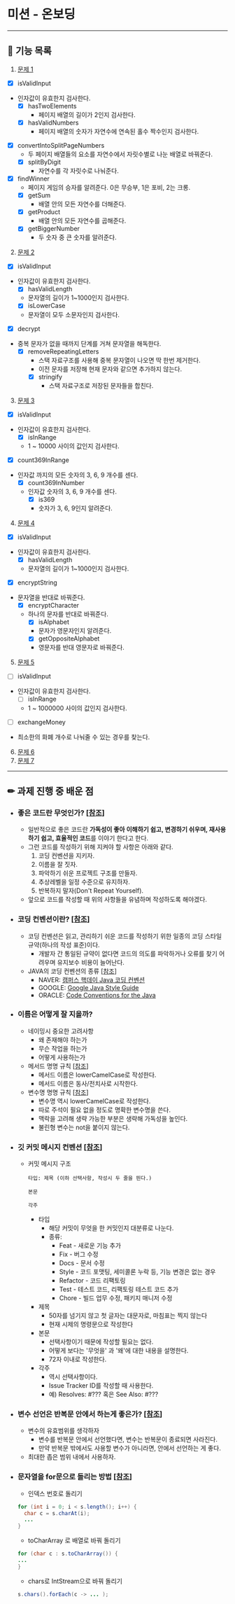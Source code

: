 # 미션 - 온보딩

---

## 🚀 기능 목록

1. [문제 1](./docs/PROBLEM1.md)
  - [X] isValidInput
  - 인자값이 유효한지 검사한다.
    - [X] hasTwoElements
      - 페이지 배열의 길이가 2인지 검사한다.
    - [X] hasValidNumbers
      - 페이지 배열의 숫자가 자연수에 연속된 홀수 짝수인지 검사한다.
  - [X] convertIntoSplitPageNumbers
    - 두 페이지 배열들의 요소를 자연수에서 자릿수별로 나눈 배열로 바꿔준다.
    - [X] splitByDigit
      - 자연수를 각 자릿수로 나눠준다.
  - [X] findWinner
    - 페이지 게임의 승자를 알려준다. 0은 무승부, 1은 포비, 2는 크롱.
    - [X] getSum
      - 배열 안의 모든 자연수를 더해준다.
    - [X] getProduct
      - 배열 안의 모든 자연수를 곱해준다.
    - [X] getBiggerNumber
      - 두 숫자 중 큰 숫자를 알려준다.

2. [문제 2](./docs/PROBLEM2.md)
  - [X] isValidInput
  - 인자값이 유효한지 검사한다.
    - [X] hasValidLength
    - 문자열의 길이가 1~1000인지 검사한다.
    - [X] isLowerCase
    - 문자열이 모두 소문자인지 검사한다.
  - [X] decrypt
  - 중복 문자가 없을 때까지 단계를 거쳐 문자열을 해독한다.
    - [X] removeRepeatingLetters
      - 스택 자료구조를 사용해 중복 문자열이 나오면 딱 한번 제거한다.
      - 이전 문자를 저장해 현재 문자와 같으면 추가하지 않는다.
      - [X] stringify
        - 스택 자료구조로 저장된 문자들을 합친다.


3. [문제 3](./docs/PROBLEM3.md)
  - [X] isValidInput
  - 인자값이 유효한지 검사한다.
    - [X] isInRange
    - 1 ~ 10000 사이의 값인지 검사한다.
  - [X] count369InRange
  - 인자값 까지의 모든 숫자의 3, 6, 9 개수를 센다.
    - [X] count369InNumber
    - 인자값 숫자의 3, 6, 9 개수를 센다.
      - [X] is369
      - 숫자가 3, 6, 9인지 알려준다.

4. [문제 4](./docs/PROBLEM4.md)
  - [X] isValidInput
  - 인자값이 유효한지 검사한다.
    - [X] hasValidLength
    - 문자열의 길이가 1~1000인지 검사한다.
  - [X] encryptString
  - 문자열을 반대로 바꿔준다.
    - [X] encryptCharacter
    - 하나의 문자를 반대로 바꿔준다.
      - [X] isAlphabet
      - 문자가 영문자인지 알려준다.
      - [X] getOppositeAlphabet
      - 영문자를 반대 영문자로 바꿔준다.

5. [문제 5](./docs/PROBLEM5.md)
  - [ ] isValidInput
  - 인자값이 유효한지 검사한다.
      - [ ] isInRange
      - 1 ~ 1000000 사이의 값인지 검사한다.
  - [ ] exchangeMoney
  - 최소한의 화폐 개수로 나눠줄 수 있는 경우를 찾는다.

6. [문제 6](./docs/PROBLEM6.md)
7. [문제 7](./docs/PROBLEM7.md)

---

## ✏ 과제 진행 중 배운 점

- ### **좋은 코드란 무엇인가?** [[참조](https://velog.io/@couchcoding/%EA%B0%9C%EB%B0%9C-%EC%B4%88%EB%B3%B4%EB%8F%84-%EB%B0%94%EB%A1%9C-%EC%A0%81%EC%9A%A9%ED%95%B4-%EB%B3%BC-%EC%88%98-%EC%9E%88%EB%8A%94-%EC%A2%8B%EC%9D%80-%EC%BD%94%EB%93%9C-%EC%9E%91%EC%84%B1%EB%B2%95)]
   - 일반적으로 좋은 코드란 **가독성이 좋아 이해하기 쉽고, 변경하기 쉬우며, 재사용하기 쉽고, 효율적인 코드**를 이야기 한다고 한다.
   - 그런 코드를 작성하기 위해 지켜야 할 사항은 아래와 같다.
     1. 코딩 컨벤션을 지키자.
     2. 이름을 잘 짓자.
     3. 파악하기 쉬운 프로젝트 구조를 만들자.
     4. 추상레벨을 일정 수준으로 유지하자.
     5. 반복하지 말자(Don't Repeat Yourself).
   - 앞으로 코드를 작성할 때 위의 사항들을 유념하며 작성하도록 해야겠다.


- ### **코딩 컨벤션이란?** [[참조](https://developer-doreen.tistory.com/38)]
  - 코딩 컨벤션은 읽고, 관리하기 쉬운 코드를 작성하기 위한 일종의 코딩 스타일 규약(하나의 작성 표준)이다. 
    - 개발자 간 통일된 규약이 없다면 코드의 의도를 파악하거나 오류를 찾기 어려우며 유지보수 비용이 늘어난다.
  - JAVA의 코딩 컨벤션의 종류 [[참조](https://velog.io/@ozragwort/JAVA-%EC%BD%94%EB%94%A9-%EC%BB%A8%EB%B2%A4%EC%85%98%EC%97%90-%EB%8C%80%ED%95%B4%EC%84%9C)]
    - NAVER: [캠퍼스 핵데이 Java 코딩 컨벤션](https://naver.github.io/hackday-conventions-java/)
    - GOOGLE: [Google Java Style Guide](https://google.github.io/styleguide/javaguide.html)
    - ORACLE: [Code Conventions for the Java](https://www.oracle.com/java/technologies/javase/codeconventions-contents.html)


- ### **이름은 어떻게 잘 지을까?**
  - 네이밍시 중요한 고려사항
    - 왜 존재해야 하는가
    - 무슨 작업을 하는가
    - 어떻게 사용하는가
  - 메서드 명명 규칙 [[참조](https://tecoble.techcourse.co.kr/post/2020-04-26-Method-Naming/)]
    - 메서드 이름은 lowerCamelCase로 작성한다.
    - 메서드 이름은 동사/전치사로 시작한다.
  - 변수명 명명 규칙 [[참조](https://tecoble.techcourse.co.kr/post/2020-04-24-variable_naming/)]
    - 변수명 역시 lowerCamelCase로 작성한다.
    - 따로 주석이 필요 없을 정도로 명확한 변수명을 쓴다.
    - 맥락을 고려해 생략 가능한 부분은 생략해 가독성을 높인다.
    - 불린형 변수는 not을 붙이지 않는다.

- ### **깃 커밋 메시지 컨벤션** [[참조](https://seolahchloe.tistory.com/entry/GitHub-%EA%B9%83-%EC%BB%A4%EB%B0%8B-%EB%A9%94%EC%84%B8%EC%A7%80-%EC%BB%A8%EB%B2%A4%EC%85%98-Git-Commit-Message-Convention)]
  - 커밋 메시지 구조
    ```
    타입: 제목 (이하 선택사항, 작성시 두 줄을 띈다.)
    
    본문
    
    각주
    ```
    - 타입
      - 해당 커밋이 무엇을 한 커밋인지 대분류로 나눈다.
      - 종류:
        - Feat - 새로운 기능 추가
        - Fix - 버그 수정
        - Docs - 문서 수정
        - Style - 코드 포맷팅, 세미콜론 누락 등, 기능 변경은 없는 경우
        - Refactor - 코드 리팩토링
        - Test - 테스트 코드, 리팩토링 테스트 코드 추가
        - Chore - 빌드 업무 수정, 패키지 매니저 수정
    - 제목
      - 50자를 넘기지 않고 첫 글자는 대문자로, 마침표는 찍지 않는다
      - 현재 시제의 명령문으로 작성한다
    - 본문
      - 선택사항이기 때문에 작성할 필요는 없다.
      - 어떻게 보다는 '무엇을' 과 '왜'에 대한 내용을 설명한다.
      - 72자 이내로 작성한다.
    - 각주
      - 역시 선택사항이다.
      - Issue Tracker ID를 작성할 때 사용한다.
      - 예) Resolves: #??? 혹은 See Also: #???

- ### **변수 선언은 반복문 안에서 하는게 좋은가?** [[참조](https://velog.io/@sc_shin/%EB%B0%98%EB%B3%B5%EB%AC%B8%EC%97%90%EC%84%9C-%EB%B3%80%EC%88%98-%EC%84%A0%EC%96%B8-%EC%9C%84%EC%B9%98)]
  - 변수의 유효범위를 생각하자
    - 변수를 반복문 안에서 선언했다면, 변수는 반복문이 종료되면 사라진다.
    - 만약 반복문 밖에서도 사용할 변수가 아니라면, 안에서 선언하는 게 좋다.
  - 최대한 좁은 범위 내에서 사용하자.
- ### **문자열을 for문으로 돌리는 방법** [[참조](https://dlee0129.tistory.com/94)]
  - 인덱스 번호로 돌리기
  ```java
  for (int i = 0; i < s.length(); i++) {
    char c = s.charAt(i);
    ...
  }
  ```
  - toCharArray 로 배열로 바꿔 돌리기
  ```java
  for (char c : s.toCharArray()) {
  ...
  }
  ```
  - chars로 IntStream으로 바꿔 돌리기
  ```java
  s.chars().forEach(c -> ... );
  ```
